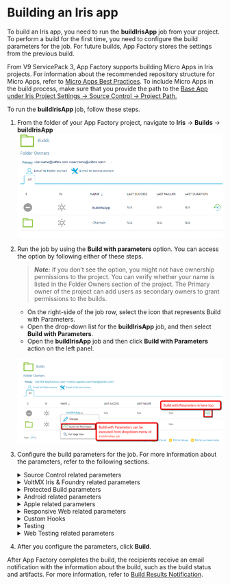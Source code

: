                            

Building an Iris app
=========================

To build an Iris app, you need to run the **buildIrisApp** job from your project. To perform a build for the first time, you need to configure the build parameters for the job. For future builds, App Factory stores the settings from the previous build.

From V9 ServicePack 3, App Factory supports building Micro Apps in Iris projects. For information about the recommended repository structure for Micro Apps, refer to [Micro Apps Best Practices](MicroApps_BestPractices.md). To include Micro Apps in the build process, make sure that you provide the path to the [Base App under Iris Project Settings → Source Control → Project Path.](Project_Settings.md#Iris_SCM)

To run the **buildIrisApp** job, follow these steps.

1.  From the folder of your App Factory project, navigate to **Iris** → **Builds** → **buildIrisApp**
    ![](Resources/Images/Iris_Builds.png)

2.  Run the job by using the **Build with parameters** option. You can access the option by following either of these steps. <br>

    > **_Note:_** If you don’t see the option, you might not have ownership permissions to the project. You can verify whether your name is listed in the Folder Owners section of the project. The Primary owner of the project can add users as secondary owners to grant permissions to the builds.<br>

    *   On the right-side of the job row, select the icon that represents Build with Parameters.
    *   Open the drop-down list for the **buildIrisApp** job, and then select **Build with Parameters**.
    *   Open the **buildIrisApp** job and then click **Build with Parameters** action on the left panel.

    ![](Resources/Images/BuildWithParameters.png)
    
3.  Configure the build parameters for the job. For more information about the parameters, refer to the following sections.  
    <details close markdown="block"><summary>Source Control related parameters</summary>
    <table style="width: 80%;mc-table-style: url('Resources/TableStyles/Basic.css');" class="TableStyle-Basic" cellspacing="0"><colgroup><col class="TableStyle-Basic-Column-Column1" style="width: 30%;"><col class="TableStyle-Basic-Column-Column1" style="width: 50%;"></colgroup><tbody><tr class="TableStyle-Basic-Body-Body1"><th class="TableStyle-Basic-BodyE-Column1-Body1"><b>Parameter</b></th><th class="TableStyle-Basic-BodyD-Column1-Body1"><b>Description</b></th></tr><tr class="TableStyle-Basic-Body-Body1"><td class="TableStyle-Basic-BodyB-Column1-Body1">PROJECT_SOURCE_CODE_BRANCH</td><td class="TableStyle-Basic-BodyA-Column1-Body1">Specifies the branch, release tag, or the commit ID of the repository that contains the source code of the Iris project.</td></tr></tbody></table>
    </details>

    <details close markdown="block"><summary id="VoltMX">VoltMX Iris & Foundry related parameters</summary>
    <table style="width: 80%;mc-table-style: url('Resources/TableStyles/Basic.css');" class="TableStyle-Basic" cellspacing="0"><colgroup><col class="TableStyle-Basic-Column-Column1" style="width: 30%;"><col class="TableStyle-Basic-Column-Column1" style="width: 50%;"></colgroup><tbody><tr class="TableStyle-Basic-Body-Body1"><th class="TableStyle-Basic-BodyE-Column1-Body1"><b>Parameter</b></th><th class="TableStyle-Basic-BodyD-Column1-Body1"><b>Description</b></th></tr><tr class="TableStyle-Basic-Body-Body1"><td class="TableStyle-Basic-BodyE-Column1-Body1"><a name="BUILD_MODE"></a>BUILD_MODE</td><td class="TableStyle-Basic-BodyD-Column1-Body1">Specifies the mode in which the app is built. Contains the following options.<br><b>debug:</b>Builds the app in debug mode, which adds debugging options in the app binary<br><b>test:</b>Builds the app in test mode, which enables automated testing for the app<br><b>release:</b>Builds the app in release mode (release-unprotected mode), which optimizes the app for execution.<br>The release mode does not provide additional security for the app<br><b>release-protected:</b>Builds the app in a release-protected mode, which optimizes the app for execution and also provides extra security with encryption keys.<br>
    
    > **_Important:_** For the <b>release</b> and <b>release-protected</b> build modes, you need to set the Android KeyStore options. For more information, refer to <a href="#Android" class="selected">Android related parameters</a>.<br>For the <b>release-protected</b> build mode, you need to configure the <b>Web protection</b> related parameters. For more information, refer to <a href="#DesktopWeb" class="selected">Desktop Web related parameters</a>.<br>
    
    > **_Note:_** In <b>debug</b> mode, the landing screen of the app is the Volt MX debugger screen. Make sure that your test scripts are prepared to navigate away from this screen.<br>For the <b>release-protected</b> mode, the encryption keys are the values that you configure in Iris. The keys are configured in <b>Project Settings</b> → <b>Native</b> → <b>iPhone/iPad/Watch or Android</b> → <b>Protected Mode</b>.</td></tr><tr class="TableStyle-Basic-Body-Body1"><td class="TableStyle-Basic-BodyE-Column1-Body1">FOUNDRY_CREDENTIALS_ID</td><td class="TableStyle-Basic-BodyD-Column1-Body1">Specifies the Volt MX Cloud credentials that App Factory uses to build the Iris project and publish any linked services. If you are building an app for the Web channel, the credentials are used to upload the WAR files to Volt MX Foundry and to publish the app.</td></tr><tr class="TableStyle-Basic-Body-Body1"><td class="TableStyle-Basic-BodyB-Column1-Body1">FOUNDRY_APP_CONFIG</td><td class="TableStyle-Basic-BodyA-Column1-Body1">Specifies the configuration details of the Foundry app, such as app name, account ID, console URL, and identity server URL. For more information, refer to <a href="ManagingCredentials.html#Adding_Foundry" target="_blank">Adding Volt MX Foundry App Configuration</a>.<br>If your app does not contain any integration with Foundry, you can skip this build parameter.</td></tr></tbody></table>
    </details>

    <details close markdown="block"><summary>Protected Build parameters</summary>
    
    > **_Important:_** To use protected keys for your app, you need to add encryption keys to your project. For more information, refer to [Adding Encryption Keys](ManagingCredentials.md#Encryption_Keys).
    
    <table style="width: 80%;mc-table-style: url('Resources/TableStyles/Basic.css');" class="TableStyle-Basic" cellspacing="0"><colgroup><col class="TableStyle-Basic-Column-Column1" style="width: 30%;"><col class="TableStyle-Basic-Column-Column1" style="width: 50%;"></colgroup><tbody><tr class="TableStyle-Basic-Body-Body1"><th class="TableStyle-Basic-BodyE-Column1-Body1"><b>Parameter</b></th><th class="TableStyle-Basic-BodyD-Column1-Body1"><b>Description</b></th></tr><tr class="TableStyle-Basic-Body-Body1"><td class="TableStyle-Basic-BodyB-Column1-Body1">PROTECTED_KEYS</td><td class="TableStyle-Basic-BodyA-Column1-Body1">Specifies the encryption keys that are used to provide additional security for the app. You can select the public key, private key, or fin key.This parameter is displayed only if the <a href="#VoltMX" class="selected">BUILD_MODE</a> parameter is <b>release-protected</b>.</td></tr></tbody></table>
    </details>

    <details close markdown="block"><summary id="Android">Android related parameters</summary>
    <table style="width: 80%;mc-table-style: url('Resources/TableStyles/Basic.css');" class="TableStyle-Basic" cellspacing="0"><colgroup><col class="TableStyle-Basic-Column-Column1" style="width: 30%;"><col class="TableStyle-Basic-Column-Column1" style="width: 50%;"></colgroup><tbody><tr class="TableStyle-Basic-Body-Body1"><th class="TableStyle-Basic-BodyE-Column1-Body1"><b>Parameter</b></th><th class="TableStyle-Basic-BodyD-Column1-Body1"><b>Description</b></th></tr><tr class="TableStyle-Basic-Body-Body1"><td class="TableStyle-Basic-BodyE-Column1-Body1">ANDROID</td><td class="TableStyle-Basic-BodyD-Column1-Body1">Specifies whether the app must be built for the Android platform.If you select this check box, the <a href="#Android" class="selected">Android related parameters</a> appear.</td></tr><tr class="TableStyle-Basic-Body-Body1"><td class="TableStyle-Basic-BodyE-Column1-Body1">ANDROID_UNIVERSAL_NATIVE</td><td class="TableStyle-Basic-BodyD-Column1-Body1">Specifies whether the app must be built as a universal Android app for both Mobile and Tablet channels.If you select this check box, you need to configure the following parameters.<br><b>ANDROID_UNIVERSAL_APP_ID</b>: Specifies the unique ID of the app that identifies the app on the device, and on Google Play Store.<br>For example: <code class="codefirst">com.foo.KitchenSink</code><br>

    > **_Note:_** The app ID is the value that you enter in Iris in <b>Project Settings</b> → <b>Native</b> → <b>Android</b> → <b>Package Name</b>.</td></tr><tr class="TableStyle-Basic-Body-Body1"><td class="TableStyle-Basic-BodyE-Column1-Body1">ANDROID_MOBILE_NATIVE</td><td class="TableStyle-Basic-BodyD-Column1-Body1">Specifies whether the app must be built for the native Android platform for the Mobile channel.If you select this check box, you need to configure the following parameters.<br><b>ANDROID_MOBILE_APP_ID</b>: Specifies the unique ID that identifies the app on the device, and on Google Play Store.<br>For example: <code class="codefirst">com.foo.KitchenSink</code><br>

    > **_Note:_** The app ID is the value that you enter in Iris in <b>Project Settings</b> → <b>Native</b> → <b>Android</b> → <b>Package Name</b>.</td></tr><tr class="TableStyle-Basic-Body-Body1"><td class="TableStyle-Basic-BodyE-Column1-Body1">ANDROID_TABLET_NATIVE</td><td class="TableStyle-Basic-BodyD-Column1-Body1">Specifies whether the app must be built for the native Android platform for the Tablet channel.<br>If you select this check box, you need to configure the following parameters.<br><b>ANDROID_TABLET_NATIVE</b>: Specifies the unique ID that identifies the app on the device, and on Google Play Store.<br>For example: <code class="codefirst">com.foo.KitchenSink</code><br>

    > **_Note:_** The app ID is the value that you enter in Iris in <b>Project Settings</b> → <b>Native</b> → <b>Android</b> → <b>Package Name</b>.</td></tr><tr class="TableStyle-Basic-Body-Body1"><td class="TableStyle-Basic-BodyE-Column1-Body1">ANDROID_APP_VERSION</td><td class="TableStyle-Basic-BodyD-Column1-Body1">Specifies the version of the Android application. The version number is the value that you enter in Iris in <b>Project Settings</b> → <b>Application</b> → <b>Version</b>.<br>For example: <b>1.0.1</b></td></tr><tr class="TableStyle-Basic-Body-Body1"><td class="TableStyle-Basic-BodyE-Column1-Body1">ANDROID_VERSION_CODE</td><td class="TableStyle-Basic-BodyD-Column1-Body1">Specifies the internal positive integer that is used to determine the recent versions, where a&nbsp;higher number indicates a more recent version.<br>The app internal version number is entered in Iris at <b>Project Settings</b> → <b>Native</b> → <b>Android</b> → <b>Version Code</b>.</td></tr><tr class="TableStyle-Basic-Body-Body1"><td class="TableStyle-Basic-BodyE-Column1-Body1">ANDROID_APP_BUNDLE</td><td class="TableStyle-Basic-BodyD-Column1-Body1">Specifies whether the binary must be built in the Android App Bundle (AAB) format for submission to the Google Play Store.</td></tr><tr class="TableStyle-Basic-Body-Body1"><td class="TableStyle-Basic-BodyE-Column1-Body1">SUPPORT_X86_DEVICES</td><td class="TableStyle-Basic-BodyD-Column1-Body1">Specifies whether the app binaries are built for devices that use the <b>x86 architecture</b>.<br>If you enable this parameter, the build notification email will contain <b>ARM_64bit</b> and <b>x86_64 bit</b> binaries.</td></tr><tr class="TableStyle-Basic-Body-Body1"><td class="TableStyle-Basic-BodyE-Column1-Body1">ANDROID_KEYSTORE_FILE</td><td class="TableStyle-Basic-BodyD-Column1-Body1">Specifies the keystore file that is used to sign the Android binary. The supported file formats are <code class="file_names">.keystore</code> and <code class="file_names">.jks</code>. For more information, refer to <a href="https://developer.android.com/training/articles/keystore" target="_blank">Android keystore system</a> and <a href="https://developer.android.com/studio/publish/app-signing" target="_blank">Sign your app</a>.<br>

    > **_Note:_** If your <a href="#VoltMX" class="selected">build mode</a> is debug, you can skip this parameter.</td></tr><tr class="TableStyle-Basic-Body-Body1"><td class="TableStyle-Basic-BodyE-Column1-Body1">ANDROID_KEYSTORE_PASSWORD</td><td class="TableStyle-Basic-BodyD-Column1-Body1">Specifies the password for the keystore file that is selected in the ANDROID_KEYSTORE_FILE parameter. For more information, refer to <a href="https://developer.android.com/training/articles/keystore" target="_blank">Android keystore system</a> and <a href="https://developer.android.com/studio/publish/app-signing" target="_blank">Sign your app</a>. <br>

    > **_Note:_** If your <a href="#VoltMX" class="selected">build mode</a> is debug, you can skip this parameter.</td></tr><tr class="TableStyle-Basic-Body-Body1"><td class="TableStyle-Basic-BodyE-Column1-Body1">ANDROID_KEY_PASSWORD</td><td class="TableStyle-Basic-BodyD-Column1-Body1">Specifies the password to the key that is used to sign-in to the Android library. For more information, refer to <a href="https://developer.android.com/training/articles/keystore" target="_blank">Android keystore system</a> and <a href="https://developer.android.com/studio/publish/app-signing" target="_blank">Sign your app</a>.<br>

    > **_Note:_** If your <a href="#VoltMX" class="selected">build mode</a> is debug, you can skip this parameter.</td></tr><tr class="TableStyle-Basic-Body-Body1"><td class="TableStyle-Basic-BodyB-Column1-Body1">ANDROID_KEY_ALIAS</td><td class="TableStyle-Basic-BodyA-Column1-Body1">Specifies the alias of the signing key in the keystore. For more information, refer to <a href="https://developer.android.com/training/articles/keystore" target="_blank">Android keystore system</a> and <a href="https://developer.android.com/studio/publish/app-signing" target="_blank">Sign your app</a>.<br>

    > **_Note:_** If your <a href="#VoltMX" class="selected">build mode</a> is debug, you can skip this parameter.</td></tr></tbody></table>
    </details>

    <details close markdown="block"><summary ID="Apple">Apple related parameters</summary>
    > **_Important:_** Before you build the app or the artifacts for iOS, make sure that you register the App ID. For more information, refer to [Register an App ID](https://help.apple.com/developer-account#/dev1b35d6f83).  
      
    Make sure that the signing certificates and distribution profiles have not expired. Otherwise, the build fails and an error occurs.
    
    <table style="width: 80%;mc-table-style: url('Resources/TableStyles/Basic.css');" class="TableStyle-Basic" cellspacing="0"><colgroup><col class="TableStyle-Basic-Column-Column1" style="width: 30%;"><col class="TableStyle-Basic-Column-Column1" style="width: 50%;"></colgroup><tbody><tr class="TableStyle-Basic-Body-Body1"><th class="TableStyle-Basic-BodyE-Column1-Body1"><b>Parameter</b></th><th class="TableStyle-Basic-BodyD-Column1-Body1"><b>Description</b></th></tr><tr class="TableStyle-Basic-Body-Body1"><td class="TableStyle-Basic-BodyE-Column1-Body1">IOS</td><td class="TableStyle-Basic-BodyD-Column1-Body1">Specifies whether the app must be built for the iOS platform.If you select this check box, the <a href="#Apple" class="selected">Apple related parameters</a> appear.<br>
    
    > **_Important:_** Make sure that you register the App ID before you build the app or the artifacts for iOS. For more information, refer to <a href="https://help.apple.com/developer-account#/dev1b35d6f83" target="_blank">Register an App ID</a>.</td></tr><tr class="TableStyle-Basic-Body-Body1"><td class="TableStyle-Basic-BodyE-Column1-Body1"><a name="SIGNING_METHOD"></a>SIGNING_METHOD</td><td class="TableStyle-Basic-BodyD-Column1-Body1">Specifies the mode of signing for the iOS binary (<code class="file_names">.ipa</code>). Contains the following options:<br><b>.</b>Apple-AccountManual-Certificates<br>

    > **_Note:_** Among the <b>APPLE_ID</b> or <b>APPLE_SIGNING_CERTIFICATES</b> parameters, only one parameter is mandatory based on the SIGNING_METHOD.</td></tr><tr class="TableStyle-Basic-Body-Body1"><td class="TableStyle-Basic-BodyE-Column1-Body1">APPLE_ID</td><td class="TableStyle-Basic-BodyD-Column1-Body1">Specifies the credentials of the Apple developer account that is used to generate certificates for the iOS binary.This parameter is applicable only if the <a href="#SIGNING_METHOD" class="selected">SIGNING_METHOD</a> is <b>Apple-Account</b>.<br>For more information, refer to <a href="Prerequisites.html#Apple" target="_blank">Apple Signing Certificates</a>.</td></tr><tr class="TableStyle-Basic-Body-Body1"><td class="TableStyle-Basic-BodyE-Column1-Body1">APPLE_DEVELOPER_TEAM_ID</td><td class="TableStyle-Basic-BodyD-Column1-Body1">Specifies the ID&nbsp;of the developer team that is building the app. This parameter is applicable only if your Apple ID is a part of multiple development teams. If your Apple ID is enrolled as an individual, you can skip this parameter.<br>For more information, refer to <a href="https://help.apple.com/developer-account#/dev55c3c710c" target="_blank">Locate your Team ID</a>.<span class="autonumber"><br>
    
    > **_Note:_** If the first build of your project has a value for APPLE_DEVELOPER_TEAM_ID, you need to enter the value for this parameter in each build. If the parameter is empty for the first build of the project, it must remain empty for all the upcoming builds.</td></tr><tr class="TableStyle-Basic-Body-Body1"><td class="TableStyle-Basic-BodyE-Column1-Body1">APPLE_SIGNING_CERTIFICATES</td><td class="TableStyle-Basic-BodyD-Column1-Body1">Specifies the certificates that are used to sign the iOS binary ](<b>.ipa</b>).<br>This parameter is applicable only if the <a href="#SIGNING_METHOD" class="selected">SIGNING_METHOD</a> is <b>Manual-Certificates</b>.<br>For more information, refer to <a href="Prerequisites.html#Apple" target="_blank">Apple Signing Certificates</a>.</td></tr><tr class="TableStyle-Basic-Body-Body1"><td class="TableStyle-Basic-BodyE-Column1-Body1">IOS_UNIVERSAL_NATIVE</td><td class="TableStyle-Basic-BodyD-Column1-Body1">Specifies whether the app must be built as a universal iOS app for both Mobile and Tablet channels.<br>If you select this check box, you need to configure the following parameters.<br><b>IOS_UNIVERSAL_APP_ID</b>: Specifies the unique ID of the app that identifies the app on the device, and is used by the operating system.<br>For example: <code class="codefirst">com.foo.KitchenSink</code><br>
    
    > **_Note:_**The app ID is the value that you enter in Iris in <b>Project Settings</b> → <b>Native</b> → <b>iPhone/iPad/Watch</b> → <b>Bundle Identifier</b>.</td></tr><tr class="TableStyle-Basic-Body-Body1"><td class="TableStyle-Basic-BodyE-Column1-Body1">IOS_MOBILE_NATIVE</td><td class="TableStyle-Basic-BodyD-Column1-Body1">Specifies whether the app must be built for the native iOS platform for the Mobile channel.<br>If you select this check box, you need to configure the following parameters.<br><b>IOS_MOBILE_APP_ID</b>: Specifies the unique ID of the app that identifies the app on the device, and is used by the operating system.<br>For example: <code class="codefirst">com.foo.KitchenSink</code><span class="autonumber"><br>
    
    > **_Note:_** The app ID is the value that you enter in Iris in <b>Project Settings</b> → <b>Native</b> → <b>iPhone/iPad/Watch</b> → <b>Bundle Identifier</b>.</td></tr><tr class="TableStyle-Basic-Body-Body1"><td class="TableStyle-Basic-BodyE-Column1-Body1">IOS_MOBILE_NATIVE</td><td class="TableStyle-Basic-BodyD-Column1-Body1">Specifies whether the app must be built for the native iOS platform for the Tablet channel.<br>If you select this check box, you need to configure the following parameters.<b>IOS_TABLET_APP_ID </b>: Specifies the unique ID of the app that identifies the app on the device, and is used by the operating system.<br>For example: <code class="codefirst">com.foo.KitchenSink</code><span class="autonumber"><br>

    > **_Note:_**  The app ID is the value that you enter in Iris in <b>Project Settings</b> → <b>Native</b> → <b>iPhone/iPad/Watch</b> → <b>Bundle Identifier</b>.</td></tr><tr class="TableStyle-Basic-Body-Body1"><td class="TableStyle-Basic-BodyE-Column1-Body1">IOS_APP_VERSION</td><td class="TableStyle-Basic-BodyD-Column1-Body1">Specifies the version of the iOS application. The version number is the value that you enter in Iris in <b>Project Settings</b> → <b>Application</b> → <b>Version</b>.<br>For example: <b>1.0.1</b></td></tr><tr class="TableStyle-Basic-Body-Body1"><td class="TableStyle-Basic-BodyE-Column1-Body1">IOS_BUNDLE_VERSION</td><td class="TableStyle-Basic-BodyD-Column1-Body1">Specifies the version of the bundle that is used in the app. The bundle version is the value that you enter in Iris in <b>Project Settings</b> → <b>Native</b> → <b>iPhone/iPad/Watch</b> → <b>Bundle Version</b>.<br>For example: <b>1.0.1</b></td></tr><tr class="TableStyle-Basic-Body-Body1"><td class="TableStyle-Basic-BodyE-Column1-Body1">IOS_DISTRIBUTION_TYPE</td><td class="TableStyle-Basic-BodyD-Column1-Body1">Specifies the type of distribution that is used for the app. For more information, refer to&nbsp;<a href="https://developer.apple.com/documentation/xcode/preparing_your_app_for_distribution" target="_blank">Preparing Your App for Distribution</a>.<br>Contains the following options:<br><b>Development</b>: Used if you want to build the app for testing or debugging<br><b>Adhoc</b>: Used if you want to build the app for Quality Assurance or User Acceptance Testing<br><b>Enterprise</b>: Used if you want to build and distribute your app internally and your company is enrolled in Apple's Developer Enterprise Program<br><b>App Store</b>: Used if you want to build and release your app on the Apple App Store<br>If you are building your app to test using App Factory's DeviceFarm integration, you can select any of the above options.<br>

    > **_Note:_** With <b>Development</b> and <b>Adhoc</b> distribution, you can install and run the app on devices that are registered in your Apple Developer account. With Adhoc, you can test the app by using the production level app services, such as Push Notifications.<br>For <b>Enterprise</b> and <b>App Store</b> distribution, you need to build the app in <b>release</b> mode.</td></tr><tr class="TableStyle-Basic-Body-Body1"><td class="TableStyle-Basic-BodyB-Column1-Body1">APPLE_WATCH_EXTENSION</td><td class="TableStyle-Basic-BodyA-Column1-Body1">Specifies whether an app extension binary must be generated for the Apple Watch platform. This extension can only be built along with an iOS build.</td></tr></tbody></table>
    </details>

    <details close markdown="block"><summary id="DesktopWeb">Responsive Web related parameters</summary>
    <table style="width: 80%;mc-table-style: url('Resources/TableStyles/Basic.css');" class="TableStyle-Basic" cellspacing="0"><colgroup><col class="TableStyle-Basic-Column-Column1" style="width: 30%;"><col class="TableStyle-Basic-Column-Column1" style="width: 50%;"></colgroup><tbody><tr class="TableStyle-Basic-Body-Body1"><th class="TableStyle-Basic-BodyE-Column1-Body1"><b>Parameter</b></th><th class="TableStyle-Basic-BodyD-Column1-Body1"><b>Description</b></th></tr><tr class="TableStyle-Basic-Body-Body1"><td class="TableStyle-Basic-BodyE-Column1-Body1"><a name="DESKTOP_WEB"></a>RESPONSIVE_WEB</td><td class="TableStyle-Basic-BodyD-Column1-Body1">Specifies whether the app must be built for the Responsive Web channel.If you select this check box, the <a href="#DesktopWeb" class="selected">Web related parameters</a> appear.</td></tr><tr class="TableStyle-Basic-Body-Body1"><td class="TableStyle-Basic-BodyE-Column1-Body1">PUBLISH_WEB_APP</td><td class="TableStyle-Basic-BodyD-Column1-Body1">Specifies whether the app must be published to the Foundry environment.<br>

    > **_Note:_** If the app is built for both Desktop Web and SPA channels, a combined archive is generated and published to the specified Foundry environment.</td></tr><tr class="TableStyle-Basic-Body-Body1"><td class="TableStyle-Basic-BodyE-Column1-Body1">WEB_APP_VERSION</td><td class="TableStyle-Basic-BodyD-Column1-Body1">Specifies the version of the web app. The version number is the value that you enter in Iris in <b>Project Settings</b> → <b>Application</b> → <b>Version</b>.For example: <b>1.0.1</b></td></tr><tr class="TableStyle-Basic-Body-Body1"><td class="TableStyle-Basic-BodyB-Column1-Body1">FORCE_WEB_APP_BUILD_COMPATABILITY_MODE</td><td class="TableStyle-Basic-BodyA-Column1-Body1">Specifies whether the web app package must be built by using the WAR (<code class="file_names">.war</code>) extension. The version number is the value that you enter in Iris in <b>Project Settings</b> → <b>Application</b> → <b>Force Web App Build Compatibility Mode</b>.<br>
    
    > **_Important:_** The ZIP extension (<code class="file_names">.zip</code>) is supported from V8 ServicePack 2 on Volt MX Cloud. If your app uses plugins from earlier versions, make sure that you select this check box.WAR (<code class="file_names">.war</code>) extension is not supported with multi-tenant environments in Volt MX Foundry.</td></tr></tbody></table>
    

    <b>Web protection parameters</b> 


    The web protection parameters are displayed only if [RESPONSIVE\_WEB](#DESKTOP_WEB) is enabled and the [BUILD\_MODE](#BUILD_MODE) is **release-protected**.
    
    <table style="width: 80%;mc-table-style: url]('Resources/TableStyles/Basic.css');" class="TableStyle-Basic" cellspacing="0"><colgroup><col class="TableStyle-Basic-Column-Column1" style="width: 30%;"><col class="TableStyle-Basic-Column-Column1" style="width: 50%;"></colgroup><tbody><tr class="TableStyle-Basic-Body-Body1"><th class="TableStyle-Basic-BodyE-Column1-Body1"><b>Parameter</b></th><th class="TableStyle-Basic-BodyD-Column1-Body1"><b>Description</b></th></tr><tr class="TableStyle-Basic-Body-Body1"><td class="TableStyle-Basic-BodyE-Column1-Body1">OBFUSCATION_PROPERTIES</td><td class="TableStyle-Basic-BodyD-Column1-Body1">Specifies the properties that are used to obfuscate the web app.<br>For information about adding these properties to App Factory, refer to <a href="ManagingCredentials.html#Secure_JS" target="_blank">Adding Secure JS&nbsp;Properties</a>.<br>For information about obtaining the secure JS properties, refer to <a href="../../../Iris/iris_user_guide/Content/SecureyourWebApplication.html#Secure" target="_blank">Implement Protected Mode Build for Web Applications</a>.</td></tr><tr class="TableStyle-Basic-Body-Body1"><td class="TableStyle-Basic-BodyE-Column1-Body1">PROTECTION_LEVEL</td><td class="TableStyle-Basic-BodyD-Column1-Body1">Specifies the level of protection that is used for the web app. Contains the following options:<br><b>.</b>BASIC<br><b>.</b>MODERATE<br><b>.</b>CUSTOM<br>If you select <b>CUSTOM</b>, App Factory displays the CUSTOM_PROTECTION_PATH parameter.</td></tr><tr class="TableStyle-Basic-Body-Body1"><td class="TableStyle-Basic-BodyE-Column1-Body1">EXCLUDE_LIST_PATH</td><td class="TableStyle-Basic-BodyD-Column1-Body1">Specifies the path to a list of files that must be excluded from the obfuscation. The path must be relative to the root of the repository.<br>For information about the exclusion list, refer to <a href="../../../Iris/iris_user_guide/Content/SecureyourWebApplication.html#SecureCIBuild" target="_blank">Implement Protected Mode Build for Web Applications</a>.</td></tr><tr class="TableStyle-Basic-Body-Body1"><td class="TableStyle-Basic-BodyB-Column1-Body1">CUSTOM_PROTECTION_PATH</td><td class="TableStyle-Basic-BodyA-Column1-Body1">Specifies the path to the custom protection configuration that you want to use for your web app. The path must be relative to the root of the repository.<br>For information about the configuring custom protection, refer to <a href="../../../Iris/iris_user_guide/Content/SecureyourWebApplication.html#SecureCIBuild" target="_blank">Implement Protected Mode Build for Web Applications</a>.<br>

    > **_Note:_** This parameter is displayed only if the PROTECTION_LEVEL parameter is set to <b>CUSTOM</b>.</td></tr></tbody></table>
    </details>

    <details close markdown="block"><summary>Custom Hooks</summary>
    <table style="width: 80%;mc-table-style: url('Resources/TableStyles/Basic.css');" class="TableStyle-Basic" cellspacing="0"><colgroup><col class="TableStyle-Basic-Column-Column1" style="width: 30%;"><col class="TableStyle-Basic-Column-Column1" style="width: 50%;"></colgroup><tbody><tr class="TableStyle-Basic-Body-Body1"><th class="TableStyle-Basic-BodyE-Column1-Body1"><b>Parameter</b></th><th class="TableStyle-Basic-BodyD-Column1-Body1"><b>Description</b></th></tr><tr class="TableStyle-Basic-Body-Body1"><td class="TableStyle-Basic-BodyB-Column1-Body1">RUN_CUSTOM_HOOKS</td><td class="TableStyle-Basic-BodyA-Column1-Body1">Specifies whether Custom Hooks must be run as part of the build pipeline. If this parameter is disabled, App Factory does not run Custom Hooks in the build pipeline.</td></tr></tbody></table>
    </details>

    <details close markdown="block"><summary>Testing</summary>
    <blockquote><em><b>Important: </b></em>To run tests by using the Jasmine Test Framework, make sure that the <a href="#VoltMX">BUILD_MODE</a> parameter is set to test.</blockquote>
    <table style="width: 80%;mc-table-style: url('Resources/TableStyles/Basic.css');" class="TableStyle-Basic" cellspacing="0"><colgroup><col class="TableStyle-Basic-Column-Column1" style="width: 30%;"><col class="TableStyle-Basic-Column-Column1" style="width: 50%;"></colgroup><tbody><tr class="TableStyle-Basic-Body-Body1"><th class="TableStyle-Basic-BodyE-Column1-Body1"><b>Parameter</b></th><th class="TableStyle-Basic-BodyD-Column1-Body1"><b>Description</b></th></tr><tr class="TableStyle-Basic-Body-Body1"><td class="TableStyle-Basic-BodyE-Column1-Body1">TEST_FRAMEWORK</td><td class="TableStyle-Basic-BodyD-Column1-Body1">Specifies which framework is used to test the app. Contains the following options:<b>TestNG</b>,<b>Jasmine</b></td></tr><tr class="TableStyle-Basic-Body-Body1"><td class="TableStyle-Basic-BodyB-Column1-Body1">ENABLE_CODE_COVERAGE</td><td class="TableStyle-Basic-BodyA-Column1-Body1">Specifies whether App Factory checks the percentage of code that is covered during the test run.If this parameter is enabled, App Factory uses the <a href="https://istanbul.js.org/">Istanbul</a> framework to check for code coverage and generates a report in the HTML format. You can view the report by clicking the respective link in the notification email. For more information, refer to <a href="RunningIrisApp.html#Build">Build Results Notification.</a>This parameter is displayed only if Jasmine is selected as the test framework and either RUN_NATIVE_TESTS or RUN_DESKTOPWEB_TESTS is enabled.Code coverage can be achieved only if the build and tests are run as part of the same job.</td></tr><tr class="TableStyle-Basic-Body-Body1"><td class="TableStyle-Basic-BodyE-Column1-Body1">RUN_NATIVE_TESTS</td><td class="TableStyle-Basic-BodyD-Column1-Body1">Specifies whether tests are run for the Native channel of the platforms. If you select this check box, the console displays additional parameters. This parameter is displayed only if the <a href="#Android">Android</a> or <a href="#Apple">Apple</a> parameters are enabled.</td></tr><tr class="TableStyle-Basic-Body-Body1"><td class="TableStyle-Basic-BodyB-Column1-Body1">RUN_WEB_TESTS</td><td class="TableStyle-Basic-BodyA-Column1-Body1">Specifies whether tests are run for the Desktop Web and Responsive Web channels. If you select this check box, the console displays additional parameters.This parameter is displayed only if the <a href="#DesktopWeb">Responsive Web</a> parameters are enabled.</td></tr><tr class="TableStyle-Basic-Body-Body1"><td class="TableStyle-Basic-BodyB-Column1-Body1">OVERRIDE_TEST_DATA</td><td class="TableStyle-Basic-BodyA-Column1-Body1">Specifies whether custom data must be used during the test run.If you enable this parameter, App Factory displays the following parameters: <a href="">WEB_CUSTOM_DATA_PATH</a>, <a href="#NATIVE">NATIVE_CUSTOM_DATA_PATH</a><br>Custom data is only applicable for Jasmine tests.</td></tr><tr class="TableStyle-Basic-Body-Body1"><td class="TableStyle-Basic-BodyB-Column1-Body1">RERUN_FAILED_TESTS</td><td class="TableStyle-Basic-BodyA-Column1-Body1">Specifies whether App Factory tracks the test suites that have at least one failed test case and reruns the test suites after the first test run is completed for the build job. To use this feature, the test suite must be written such that it can be run independent of other test suites.The test results for the rerun are included in a separate section of the notification email. For more information, refer to <a href="RunningIrisApp.html#Build">Build Results Notification.</a>This parameter is displayed only if Jasmine is selected as the test framework and either <code>RUN_NATIVE_TESTS</code> or <code>RUN_DESKTOPWEB_TESTS</code> is enabled.</td></tr></tbody></table>
    

    <b>TestNG related parameters</b>
    
    <table style="width: 80%;mc-table-style: url]('Resources/TableStyles/Basic.css');" class="TableStyle-Basic" cellspacing="0"><colgroup><col class="TableStyle-Basic-Column-Column1" style="width: 30%;"><col class="TableStyle-Basic-Column-Column1" style="width: 50%;"></colgroup><tbody><tr class="TableStyle-Basic-Body-Body1"><th class="TableStyle-Basic-BodyE-Column1-Body1"><b>Parameter</b></th><th class="TableStyle-Basic-BodyD-Column1-Body1"><b>Description</b></th></tr><tr class="TableStyle-Basic-Body-Body1"><td class="TableStyle-Basic-BodyE-Column1-Body1"><a name="TEST_ENVIRONMENT"></a>TEST_ENVIRONMENT</td><td class="TableStyle-Basic-BodyD-Column1-Body1">Specifies the environment that is used to run the tests. Contains the following options:<b>Standard</b>, <b>Custom</b></td></tr><tr class="TableStyle-Basic-Body-Body1"><td class="TableStyle-Basic-BodyE-Column1-Body1"><a name="Appium"></a>APPIUM_VERSION</td><td class="TableStyle-Basic-BodyD-Column1-Body1">Specifies version of Appium that is used to run tests. This parameter is applicable for <a href="#TEST_ENVIRONMENT" class="selected"><b>Custom</b> test environments</a>.For standard environments, new versions of Appium are installed as part of the AWS run.For information about supported versions of Appium on AWS DeviceFarm, refer <a href="CustomTestEnvRun_RawMode.html">Custom Test Environment Run</a>.For information on artifacts available in the notification mail for AWS Custom Environment Run, refer <a href="RunningIrisApp.html#AWS_Custom" target="_blank">Building an App in AWS Custom Environment</a>.</td></tr><tr class="TableStyle-Basic-Body-Body1"><td class="TableStyle-Basic-BodyE-Column1-Body1">TESTNG_FILES</td><td class="TableStyle-Basic-BodyD-Column1-Body1">Specifies the path of the TestNG files in the testing JAR&nbsp;file. This parameter is applicable for <a href="#TEST_ENVIRONMENT" class="selected"><b>Custom</b> test environments</a>.The <code class="file_names">testng.xml</code> file at the root of the JAR is selected by default.You can specify multiple file paths by separating them with a comma. For example:<code class="codefirst" style="font-size: 11pt;">package/testng.XML, package/appfactory/testng.xml, testng.xml</code></td></tr><tr class="TableStyle-Basic-Body-Body1"><td class="TableStyle-Basic-BodyB-Column1-Body1">AVAILABLE_TEST_POOLS</td><td class="TableStyle-Basic-BodyA-Column1-Body1">Specifies the device pool that is used to test the app. You can select an available device pool from the drop-down list.For more information about device pools, refer to <a href="Configuring_Device_Pools.html" target="_blank">Configuring Device Pools</a>.</td></tr></tbody></table>
    

    <b>Jasmine related parameters</b>
    
    <table style="width: 80%;mc-table-style: url]('Resources/TableStyles/Basic.css');" class="TableStyle-Basic" cellspacing="0"><colgroup><col class="TableStyle-Basic-Column-Column1" style="width: 30%;"><col class="TableStyle-Basic-Column-Column1" style="width: 50%;"></colgroup><tbody><tr class="TableStyle-Basic-Body-Body1"><th class="TableStyle-Basic-BodyE-Column1-Body1"><b>Parameter</b></th><th class="TableStyle-Basic-BodyD-Column1-Body1"><b>Description</b></th></tr><tr class="TableStyle-Basic-Body-Body1"><td class="TableStyle-Basic-BodyE-Column1-Body1" id="NATIVE">NATIVE_CUSTOM_DATA_PATH</td><td class="TableStyle-Basic-BodyD-Column1-Body1">Specifies the path of the custom data that you want to use for the native tests. The path is relative to the channel directory in the <code>testresources/Jasmine</code> folder of the Iris project source.For example, if your custom data files are located at <code>/testresources/Jasmine/Mobile/customTestData/DevData/DataFile.js</code>, then the relative path is <code>customTestData/DevData.</code></td></tr><tr class="TableStyle-Basic-Body-Body1"><td class="TableStyle-Basic-BodyE-Column1-Body1">NATIVE_TEST_PLAN</td><td class="TableStyle-Basic-BodyD-Column1-Body1">Specifies the relative path of the test plan that you want to run, for example: <code class="file_names" style="font-size: 11pt;">testRunner.js</code>.This path is relative to the <code class="file_names" style="font-size: 11pt;">/testresources/Jasmine/Mobile/Test Plans</code> folder or the <code class="file_names" style="font-size: 11pt;">/testresources/Jasmine/Tablet/Test Plans</code> folder.If this parameter is empty, the default plan (<code class="file_names" style="font-size: 11pt;">testPlan.js</code>) is selected.</td></tr><tr class="TableStyle-Basic-Body-Body1"><td class="TableStyle-Basic-BodyE-Column1-Body1"><a name="Appium"></a>APPIUM_VERSION</td><td class="TableStyle-Basic-BodyD-Column1-Body1">Specifies version of Appium that is used to run tests. This parameter is applicable for <a href="#TEST_ENVIRONMENT" class="selected"><b>Custom</b> test environments</a>.For standard environments, new versions of Appium are installed as part of the AWS run.For information about supported versions of Appium on AWS DeviceFarm, refer <a href="CustomTestEnvRun_RawMode.html">Custom Test Environment Run</a>.For information on artifacts available in the notification mail for AWS Custom Environment Run, refer <a href="#AWS_Custom" class="selected">Building an App in AWS Custom Environment</a>.</td></tr><tr class="TableStyle-Basic-Body-Body1"><td class="TableStyle-Basic-BodyB-Column1-Body1">TESTNG_FILES</td><td class="TableStyle-Basic-BodyA-Column1-Body1">Specifies the path of the TestNG files in the testing JAR&nbsp;file. This parameter is applicable for <a href="#TEST_ENVIRONMENT" class="selected"><b>Custom</b> test environments</a>.The <code class="file_names" style="font-size: 11pt;">testng.xml</code> file at the root of the JAR is selected by default.You can specify multiple file paths by separating them with a comma. For example:<code class="codefirst" style="font-size: 11pt;">package/testng.XML, package/appfactory/testng.xml, testng.xml</code></td></tr></tbody></table>
    </details>

    <details close markdown="block"><summary>Web Testing related parameters</summary>  
    
    > **_Important:_** Appium tests (for Jasmine testing) must be placed at the following path in your project: (project)/test/testNG  
    Selenium tests (DesktopWeb tests) must be placed at the following path in your project: (project)/test/testNG/DesktopWeb
    
    <table style="width: 80%;mc-table-style: url('Resources/TableStyles/Basic.css');" class="TableStyle-Basic" cellspacing="0"><colgroup><col class="TableStyle-Basic-Column-Column1" style="width: 30%;"><col class="TableStyle-Basic-Column-Column1" style="width: 50%;"></colgroup><tbody><tr class="TableStyle-Basic-Body-Body1"><th class="TableStyle-Basic-BodyE-Column1-Body1"><b>Parameter</b></th><th class="TableStyle-Basic-BodyD-Column1-Body1"><b>Description</b></th></tr><tr class="TableStyle-Basic-Body-Body1"><td class="TableStyle-Basic-BodyE-Column1-Body1">WEB_CUSTOM_DATA_PATH</td><td class="TableStyle-Basic-BodyD-Column1-Body1">Specifies the path of the custom data that you want to use for the web tests. The path is relative to the channel directory in the <code>testresources/Jasmine</code> folder of the Iris project source.For example, if your custom data files are located at <code>/testresources/Jasmine/Web/customTestData/DevData/DataFile.js</code>, then the relative path is <code>customTestData/DevData.</code></td></tr><tr class="TableStyle-Basic-Body-Body1"><td class="TableStyle-Basic-BodyE-Column1-Body1">WEB_TEST_PLAN</td><td class="TableStyle-Basic-BodyD-Column1-Body1">Specifies the relative path of the test plan that you want to run, for example: <code class="file_names" style="font-size: 11pt;">testRunner.js</code>. This parameter is only applicable for the Jasmine test framework.This path is relative to the <code class="file_names" style="font-size: 11pt;">/testresources/Jasmine/Desktop/Test Plans</code> folder.If this parameter is empty, the default plan (<code class="file_names" style="font-size: 11pt;">testPlan.js</code>) is selected.</td></tr><tr class="TableStyle-Basic-Body-Body1"><td class="TableStyle-Basic-BodyE-Column1-Body1">RUN_DESKTOPWEB_TESTS_ARGUMENTS</td><td class="TableStyle-Basic-BodyD-Column1-Body1">Specifies whether arguments (parameters) can be passed in the Maven commands for the DesktopWeb tests.For example: The argument <code class="codefirst" style="font-size: 11pt;">-Dsurefire.suiteXmlFiles=resources/Testng.xml</code> triggers the tests that are present in the <span style="font-family: monospace; font-size: 11pt;">resources/Testng.xml</span> file.</td></tr><tr class="TableStyle-Basic-Body-Body1"><td class="TableStyle-Basic-BodyE-Column1-Body1">AVAILABLE_BROWSERS</td><td class="TableStyle-Basic-BodyD-Column1-Body1">Specifies the browser that is used to run tests for DesktopWeb.<br>

    > **_Note:_** App Factory only supports Google Chrome version 68.0.3419.0 for DesktopWeb testing.</td></tr><tr class="TableStyle-Basic-Body-Body1"><td class="TableStyle-Basic-BodyB-Column1-Body1">SCREEN_RESOLUTION</td><td class="TableStyle-Basic-BodyA-Column1-Body1">Specifies the screen resolution at which you want to run the tests.</td></tr></tbody></table>
    </details>
   
4.  After you configure the parameters, click **Build**.

After App Factory completes the build, the recipients receive an email notification with the information about the build, such as the build status and artifacts. For more information, refer to [Build Results Notification](RunningIrisApp.md#Build).
